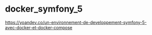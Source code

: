 # docker_symfony_5

https://yoandev.co/un-environnement-de-developpement-symfony-5-avec-docker-et-docker-compose
